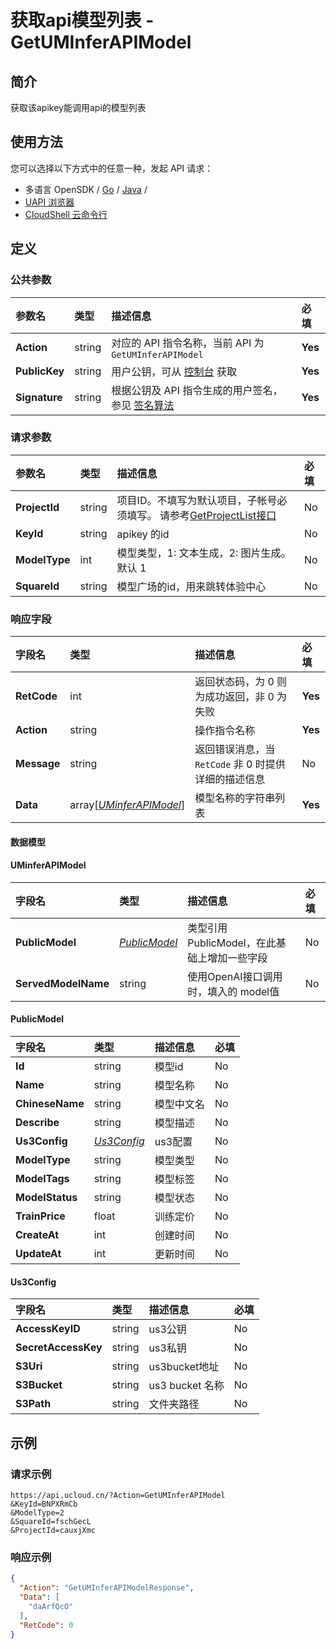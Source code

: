 # 获取api模型列表 - GetUMInferAPIModel

## 简介

获取该apikey能调用api的模型列表






## 使用方法

您可以选择以下方式中的任意一种，发起 API 请求：
- 多语言 OpenSDK / [Go](https://github.com/ucloud/ucloud-sdk-go) / [Java](https://github.com/ucloud/ucloud-sdk-java) /
- [UAPI 浏览器](https://console.ucloud.cn/uapi/detail?id=GetUMInferAPIModel)
- [CloudShell 云命令行](https://shell.ucloud.cn/)


## 定义

### 公共参数

| 参数名 | 类型 | 描述信息 | 必填 |
|:---|:---|:---|:---|
| **Action**     | string  | 对应的 API 指令名称，当前 API 为 `GetUMInferAPIModel`                        | **Yes** |
| **PublicKey**  | string  | 用户公钥，可从 [控制台](https://console.ucloud.cn/uapi/apikey) 获取                                             | **Yes** |
| **Signature**  | string  | 根据公钥及 API 指令生成的用户签名，参见 [签名算法](api/summary/signature.md)  | **Yes** |

### 请求参数

| 参数名 | 类型 | 描述信息 | 必填 |
|:---|:---|:---|:---|
| **ProjectId** | string | 项目ID。不填写为默认项目，子帐号必须填写。 请参考[GetProjectList接口](https://docs.ucloud.cn/api/summary/get_project_list)   |No|
| **KeyId** | string | apikey 的id |No|
| **ModelType** | int | 模型类型，1: 文本生成，2: 图片生成。默认 1 |No|
| **SquareId** | string | 模型广场的id，用来跳转体验中心 |No|

### 响应字段

| 字段名 | 类型 | 描述信息 | 必填 |
|:---|:---|:---|:---|
| **RetCode** | int | 返回状态码，为 0 则为成功返回，非 0 为失败 |**Yes**|
| **Action** | string | 操作指令名称 |**Yes**|
| **Message** | string | 返回错误消息，当 `RetCode` 非 0 时提供详细的描述信息 |No|
| **Data** | array[[*UMinferAPIModel*](#UMinferAPIModel)] | 模型名称的字符串列表 |**Yes**|

#### 数据模型


#### UMinferAPIModel

| 字段名 | 类型 | 描述信息 | 必填 |
|:---|:---|:---|:---|
| **PublicModel** | [*PublicModel*](#PublicModel) | 类型引用PublicModel，在此基础上增加一些字段 |No|
| **ServedModelName** | string | 使用OpenAI接口调用时，填入的 model值 |No|

#### PublicModel

| 字段名 | 类型 | 描述信息 | 必填 |
|:---|:---|:---|:---|
| **Id** | string | 模型id |No|
| **Name** | string | 模型名称 |No|
| **ChineseName** | string | 模型中文名 |No|
| **Describe** | string | 模型描述 |No|
| **Us3Config** | [*Us3Config*](#Us3Config) | us3配置 |No|
| **ModelType** | string | 模型类型 |No|
| **ModelTags** | string | 模型标签 |No|
| **ModelStatus** | string | 模型状态 |No|
| **TrainPrice** | float | 训练定价 |No|
| **CreateAt** | int | 创建时间 |No|
| **UpdateAt** | int | 更新时间 |No|

#### Us3Config

| 字段名 | 类型 | 描述信息 | 必填 |
|:---|:---|:---|:---|
| **AccessKeyID** | string | us3公钥 |No|
| **SecretAccessKey** | string | us3私钥 |No|
| **S3Uri** | string | us3bucket地址 |No|
| **S3Bucket** | string | us3 bucket 名称 |No|
| **S3Path** | string | 文件夹路径 |No|

## 示例

### 请求示例
    
```
https://api.ucloud.cn/?Action=GetUMInferAPIModel
&KeyId=BNPXRmCb
&ModelType=2
&SquareId=fschGecL
&ProjectId=cauxjXmc
```

### 响应示例
    
```json
{
  "Action": "GetUMInferAPIModelResponse",
  "Data": [
    "daArfQcO"
  ],
  "RetCode": 0
}
```





